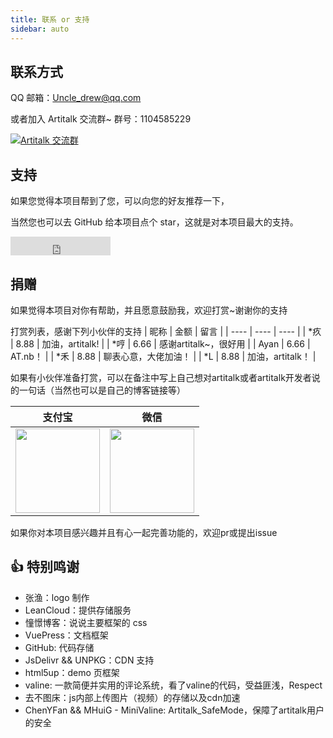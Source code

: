 ```yaml
---
title: 联系 or 支持
sidebar: auto
---
```


## 联系方式

QQ 邮箱：Uncle_drew@qq.com

或者加入 Artitalk 交流群~  群号：1104585229

<a target="_blank" href="//shang.qq.com/wpa/qunwpa?idkey=520e7f864d39813525de483e40e50ffdea7f64715c88aca117169fcdbef6cd14"><img border="0" src="//pub.idqqimg.com/wpa/images/group.png" alt="Artitalk 交流群 " title="Artitalk 交流群 "></a>

## 支持

如果您觉得本项目帮到了您，可以向您的好友推荐一下，

当然您也可以去 GitHub 给本项目点个 star，这就是对本项目最大的支持。

<iframe src="https://ghbtns.com/github-btn.html?user=ArtitalkJS&repo=artitalk&type=star&count=true&size=large&v=2" frameborder="0" scrolling="0" width="160px" height="30px"></iframe>

## 捐赠

如果觉得本项目对你有帮助，并且愿意鼓励我，欢迎打赏~谢谢你的支持

打赏列表，感谢下列小伙伴的支持
| 昵称 | 金额 | 留言 |
| ---- | ---- | ---- |
| *疚 | 8.88 | 加油，artitalk! |
| *哼 | 6.66 | 感谢artitalk~，很好用 |
| Ayan | 6.66 | AT.nb！ |
| *禾 | 8.88 | 聊表心意，大佬加油！ |
| *L | 8.88 | 加油，artitalk！ |

如果有小伙伴准备打赏，可以在备注中写上自己想对artitalk或者artitalk开发者说的一句话（当然也可以是自己的博客链接等）

|  支付宝   | 微信  |
|  ----  | ----  |
| <img width="135" src="https://cdn.jsdelivr.net/gh/drew233/cdn/zhifupay.jpg"> | <img width="135" src="https://cdn.jsdelivr.net/gh/drew233/cdn/weixinpay.png"> |


如果你对本项目感兴趣并且有心一起完善功能的，欢迎pr或提出issue

## 👍 特别鸣谢

* 张渔：logo 制作
* LeanCloud：提供存储服务
* 憧憬博客：说说主要框架的 css
* VuePress：文档框架
* GitHub: 代码存储
* JsDelivr && UNPKG：CDN 支持
* html5up：demo 页框架
* valine: 一款简便并实用的评论系统，看了valine的代码，受益匪浅，Respect
* 去不图床：js内部上传图片（视频）的存储以及cdn加速
* ChenYFan && MHuiG - MiniValine: Artitalk_SafeMode，保障了artitalk用户的安全

<ins class="adsbygoogle"
     style="display:block"
     data-ad-format="fluid"
     data-ad-layout-key="-fb+5w+4e-db+86"
     data-ad-client="ca-pub-9420537843748923"
     data-ad-slot="8405286900"></ins>
<script>
     (adsbygoogle = window.adsbygoogle || []).push({});
</script>
